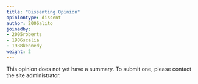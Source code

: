 ```yaml
---
title: "Dissenting Opinion"
opiniontype: dissent
author: 2006alito
joinedby:
- 2005roberts
- 1986scalia
- 1988kennedy
weight: 2
---
```

This opinion does not yet have a summary. To submit one, please contact the site administrator.